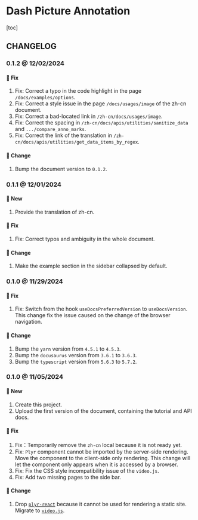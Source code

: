 # Dash Picture Annotation

[toc]

## CHANGELOG

### 0.1.2 @ 12/02/2024

#### :wrench: Fix

1. Fix: Correct a typo in the code highlight in the page `/docs/examples/options`.
2. Fix: Correct a style issue in the page `/docs/usages/image` of the zh-cn document.
3. Fix: Correct a bad-located link in `/zh-cn/docs/usages/image`.
4. Fix: Correct the spacing in `/zh-cn/docs/apis/utilities/sanitize_data` and `.../compare_anno_marks`.
5. Fix: Correct the link of the translation in `/zh-cn/docs/apis/utilities/get_data_items_by_regex`.

#### :floppy_disk: Change

1. Bump the document version to `0.1.2`.

### 0.1.1 @ 12/01/2024

#### :mega: New

1. Provide the translation of zh-cn.

#### :wrench: Fix

1. Fix: Correct typos and ambiguity in the whole document.

#### :floppy_disk: Change

1. Make the example section in the sidebar collapsed by default.

### 0.1.0 @ 11/29/2024

#### :wrench: Fix

1. Fix: Switch from the hook `useDocsPreferredVersion` to `useDocsVersion`. This change fix the issue caused on the change of the browser navigation.

#### :floppy_disk: Change

1. Bump the `yarn` version from `4.5.1` to `4.5.3`.
2. Bump the `docusaurus` version from `3.6.1` to `3.6.3`.
3. Bump the `typescript` version from `5.6.3` to `5.7.2`.

### 0.1.0 @ 11/05/2024

#### :mega: New

1. Create this project.
2. Upload the first version of the document, containing the tutorial and API docs.

#### :wrench: Fix

1. Fix：Temporarily remove the `zh-cn` local because it is not ready yet.
2. Fix: `Plyr` component cannot be imported by the server-side rendering. Move the component to the client-side only rendering. This change will let the component only appears when it is accessed by a browser.
3. Fix: Fix the CSS style incompatibility issue of the `video.js`.
4. Fix: Add two missing pages to the side bar.

#### :floppy_disk: Change

1. Drop [`plyr-react`](https://github.com/chintan9/plyr-react) because it cannot be used for rendering a static site. Migrate to [`video.js`](https://videojs.com).

